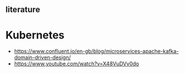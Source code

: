 ## literature


# Kubernetes
- https://www.confluent.io/en-gb/blog/microservices-apache-kafka-domain-driven-design/
- https://www.youtube.com/watch?v=X48VuDVv0do
